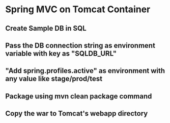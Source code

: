 # Spring MVC on Tomcat Container
## Create Sample DB in SQL
## Pass the DB connection string as environment variable with key as "SQLDB_URL"
## "Add spring.profiles.active" as environment with any value like stage/prod/test
## Package using mvn clean package command
## Copy the war to Tomcat's webapp directory
